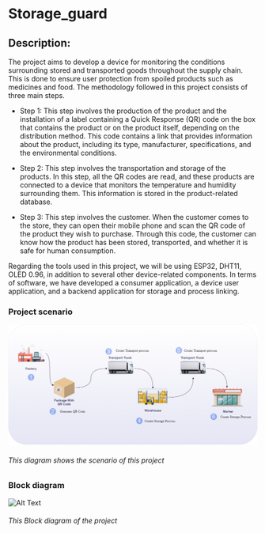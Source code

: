 # Storage_guard

## Description:


The project aims to develop a device for monitoring the conditions surrounding stored and transported goods throughout the supply chain. This is done to ensure user protection from spoiled products such as medicines and food. The methodology followed in this project consists of three main steps.

* Step 1: This step involves the production of the product and the installation of a label containing a Quick Response (QR) code on the box that contains the product or on the product itself, depending on the distribution method. This code contains a link that provides information about the product, including its type, manufacturer, specifications, and the environmental conditions.

* Step 2: This step involves the transportation and storage of the products. In this step, all the QR codes are read, and these products are connected to a device that monitors the temperature and humidity surrounding them. This information is stored in the product-related database.

* Step 3: This step involves the customer. When the customer comes to the store, they can open their mobile phone and scan the QR code of the product they wish to purchase. Through this code, the customer can know how the product has been stored, transported, and whether it is safe for human consumption.

Regarding the tools used in this project, we will be using ESP32, DHT11, OLED 0.96, in addition to several other device-related components. In terms of software, we have developed a consumer application, a device user application, and a backend application for storage and process linking.

### Project scenario

![Alt Text](Diagrams/scenario.png)

###### This diagram shows the scenario of this project

### Block diagram

![Alt Text](path/to/block_diagram.png)

###### This Block diagram of the project